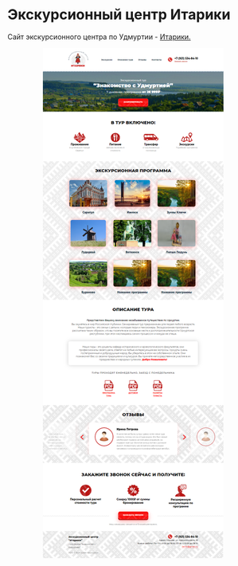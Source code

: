 # Экскурсионный центр Итарики
Сайт экскурсионного центра по Удмуртии - [Итарики.](http://alexdyatlov.github.io/Itariki/)

<p align="center">
 <img  src="https://github.com/AlexDyatlov/myScreenshots/raw/master/screens/Itariki.png">
</p>